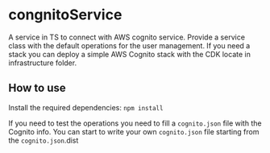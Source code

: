 # congnitoService
A service in TS to connect with AWS cognito service.
Provide a service class with the default operations for the user management. If you need a stack you can deploy a simple AWS Cognito stack with the CDK locate in infrastructure folder.

## How to use
Install the required dependencies:
`npm install`

If you need to test the operations you need to fill a `cognito.json` file with the Cognito info.
You can start to write your own `cognito.json` file starting from the `cognito.json`.dist
